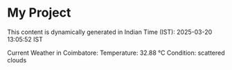 # My Project

This content is dynamically generated in Indian Time (IST): 2025-03-20 13:05:52 IST


Current Weather in Coimbatore:
Temperature: 32.88 °C
Condition: scattered clouds
